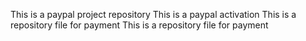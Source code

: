 This is a paypal project repository
This is a paypal activation 
This is a repository file for payment
This is a repository file for payment
